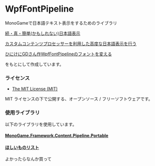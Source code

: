 # WpfFontPipeline
MonoGameで日本語テキスト表示をするためのライブラリ

[続・真・簡単(かもしれない)日本語表示](https://blogs.msdn.microsoft.com/ito/2012/06/04/73/)

[カスタムコンテンツプロセッサーを利用した高度な日本語表示を行う](http://sorceryforce.net/ja/monogame/drawjapanesetextbywpffont)

[ひにけにGDさん作WpfFontPipelineのフォントを変える](https://matatabisoft.com/211/)

をもとにして作成しています。

### ライセンス

* [The MIT License (MIT)](LICENSE)

MIT ライセンスの下で公開する、オープンソース / フリーソフトウェアです。

### 使用ライブラリ

以下のライブラリを使用しています。

#### [MonoGame.Framework.Content.Pipeline.Portable](https://github.com/Grabacr07/KanColleViewer)


#### [ほしいものリスト](https://www.amazon.co.jp/hz/wishlist/ls/111ANSVEUB01D?type=wishlist&filter=unpurchased&sort=price-asc)
よかったらなんか買って

